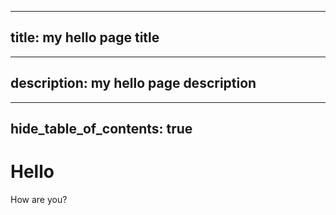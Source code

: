 

---
title: my hello page title
---
---
description: my hello page description
---
---
hide_table_of_contents: true
---


# Hello

How are you?
